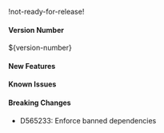 !not-ready-for-release!

#### Version Number
${version-number}

#### New Features

#### Known Issues

#### Breaking Changes
- D565233: Enforce banned dependencies
